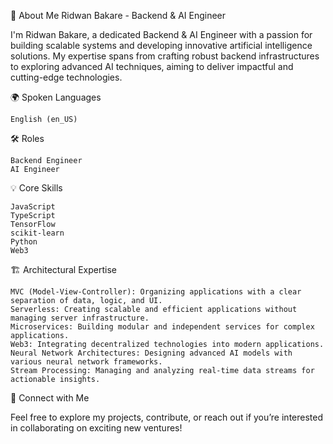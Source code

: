 👋 About Me
Ridwan Bakare - Backend & AI Engineer

I'm Ridwan Bakare, a dedicated Backend & AI Engineer with a passion for building scalable systems and developing innovative artificial intelligence solutions. My expertise spans from crafting robust backend infrastructures to exploring advanced AI techniques, aiming to deliver impactful and cutting-edge technologies.

🌍 Spoken Languages

    English (en_US)

🛠️ Roles

    Backend Engineer
    AI Engineer

💡 Core Skills

    JavaScript
    TypeScript
    TensorFlow
    scikit-learn
    Python
    Web3

🏗️ Architectural Expertise

    MVC (Model-View-Controller): Organizing applications with a clear separation of data, logic, and UI.
    Serverless: Creating scalable and efficient applications without managing server infrastructure.
    Microservices: Building modular and independent services for complex applications.
    Web3: Integrating decentralized technologies into modern applications.
    Neural Network Architectures: Designing advanced AI models with various neural network frameworks.
    Stream Processing: Managing and analyzing real-time data streams for actionable insights.

🚀 Connect with Me

Feel free to explore my projects, contribute, or reach out if you’re interested in collaborating on exciting new ventures!
